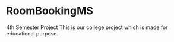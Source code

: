 # RoomBookingMS
4th Semester Project
This is our college project which is made for educational purpose.
